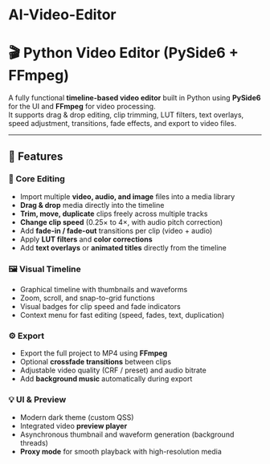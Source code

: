 # AI-Video-Editor
# 🎬 Python Video Editor (PySide6 + FFmpeg)

A fully functional **timeline-based video editor** built in Python using **PySide6** for the UI and **FFmpeg** for video processing.  
It supports drag & drop editing, clip trimming, LUT filters, text overlays, speed adjustment, transitions, fade effects, and export to video files.

---

## 🧩 Features

### 🎥 Core Editing
- Import multiple **video, audio, and image** files into a media library  
- **Drag & drop** media directly into the timeline  
- **Trim, move, duplicate** clips freely across multiple tracks  
- **Change clip speed** (0.25× to 4×, with audio pitch correction)  
- Add **fade-in / fade-out** transitions per clip (video + audio)  
- Apply **LUT filters** and **color corrections**  
- Add **text overlays** or **animated titles** directly from the timeline  

### 🖼️ Visual Timeline
- Graphical timeline with thumbnails and waveforms  
- Zoom, scroll, and snap-to-grid functions  
- Visual badges for clip speed and fade indicators  
- Context menu for fast editing (speed, fades, text, duplication)

### ⚙️ Export
- Export the full project to MP4 using **FFmpeg**  
- Optional **crossfade transitions** between clips  
- Adjustable video quality (CRF / preset) and audio bitrate  
- Add **background music** automatically during export  

### 💡 UI & Preview
- Modern dark theme (custom QSS)  
- Integrated video **preview player**  
- Asynchronous thumbnail and waveform generation (background threads)  
- **Proxy mode** for smooth playback with high-resolution media  


